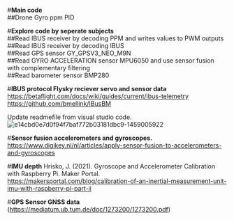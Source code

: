 #**Main code**  
##Drone Gyro ppm PID   

#**Explore code by seperate subjects**  
##Read IBUS receiver by decoding PPM and writes values to PWM outputs   
##Read IBUS receiver by decoding IBUS  
##Read GPS sensor GY_GPSV3_NEO_M9N  
##Read GYRO ACCELERATION sensor MPU6050 and use sensor fusion with complementary filtering  
##Read barometer sensor BMP280  

#**IBUS protocol Flysky reciever servo and sensor data**  
https://betaflight.com/docs/wiki/guides/current/ibus-telemetry  
https://github.com/bmellink/IBusBM  

Update readmefile from visual studio code.
![e14cbd0e7d0f94f7baf772b03181dbc9-1459005922](https://github.com/MarcoPieters/Teensy_drone_timo/assets/168355731/8286e44f-b898-409d-b2d7-942577c88db1)

#**Sensor fusion accelerometers and gyroscopes.**  
https://www.digikey.nl/nl/articles/apply-sensor-fusion-to-accelerometers-and-gyroscopes

#**IMU depth**
Hrisko, J. (2021). Gyroscope and Accelerometer Calibration with Raspberry Pi. Maker Portal.  
https://makersportal.com/blog/calibration-of-an-inertial-measurement-unit-imu-with-raspberry-pi-part-ii  

#**GPS Sensor GNSS data**  
(https://mediatum.ub.tum.de/doc/1273200/1273200.pdf)
